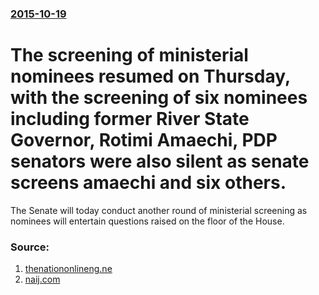 ### [2015-10-19](/news/2015/10/19/index.md)

# The screening of ministerial nominees resumed on Thursday, with the screening of six nominees including former River State Governor, Rotimi Amaechi, PDP senators were also silent as senate screens amaechi and six others.  

The Senate will today conduct another round of ministerial screening as nominees will entertain questions raised on the floor of the House.


### Source:

1. [thenationonlineng.ne](http://thenationonlineng.net/ministerial-screening-amaechis-response-to-senate/)
2. [naij.com](https://www.naij.com/613666-nigerian-senate-continues-ministerial-screening-live-update-2.html)
